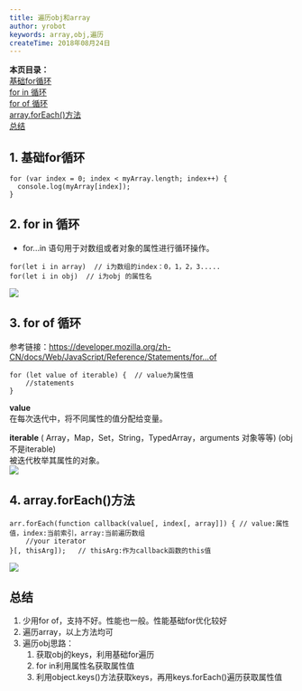 ```yaml
---
title: 遍历obj和array
author: yrobot
keywords: array,obj,遍历
createTime: 2018年08月24日
---
```


__本页目录：__   
[基础for循环](#for)  
[for in 循环](#forin)  
[for of 循环](#forof)  
[array.forEach()方法](#foreach)  
[总结](#summary)  



## 1. 基础for循环
```
for (var index = 0; index < myArray.length; index++) {
  console.log(myArray[index]);
}
```



## 2. for in 循环
- for...in 语句用于对数组或者对象的属性进行循环操作。
```
for(let i in array)  // i为数组的index：0，1，2，3.....
for(let i in obj)  // i为obj 的属性名
```
![](https://ws3.sinaimg.cn/large/006tNbRwgy1fukqtphbb9j31e60bwgmv.jpg)


## 3. for of 循环
参考链接：https://developer.mozilla.org/zh-CN/docs/Web/JavaScript/Reference/Statements/for...of
```
for (let value of iterable) {  // value为属性值
    //statements
}
``` 
__value__  
在每次迭代中，将不同属性的值分配给变量。 

__iterable__ ( Array，Map，Set，String，TypedArray，arguments 对象等等) (obj不是iterable)  
被迭代枚举其属性的对象。  
![](https://ws4.sinaimg.cn/large/006tNbRwgy1fukqtq7vk6j31e60fqmzh.jpg)  



## 4. array.forEach()方法
```
arr.forEach(function callback(value[, index[, array]]) { // value:属性值，index:当前索引，array:当前遍历数组
    //your iterator
}[, thisArg]);   // thisArg:作为callback函数的this值
``` 
![](https://ws2.sinaimg.cn/large/006tNbRwgy1fukqto6spyj31ec0c0dh4.jpg)



## 总结
1. 少用for of，支持不好。性能也一般。性能基础for优化较好
2. 遍历array，以上方法均可
3. 遍历obj思路：
    1. 获取obj的keys，利用基础for遍历
    2. for in利用属性名获取属性值
    3. 利用object.keys()方法获取keys，再用keys.forEach()遍历获取属性值

